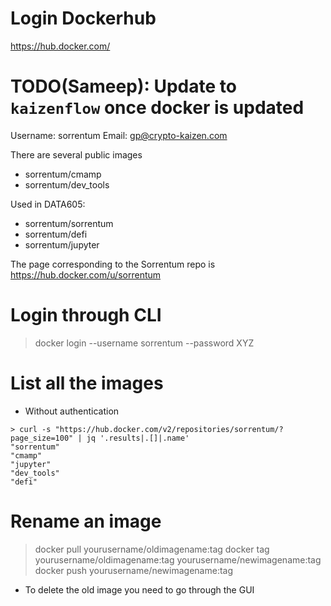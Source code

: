 # Login Dockerhub

https://hub.docker.com/

# TODO(Sameep): Update to `kaizenflow` once docker is updated
Username: sorrentum
Email: gp@crypto-kaizen.com

There are several public images

- sorrentum/cmamp
- sorrentum/dev_tools

Used in DATA605:
- sorrentum/sorrentum
- sorrentum/defi
- sorrentum/jupyter

The page corresponding to the Sorrentum repo is
https://hub.docker.com/u/sorrentum

# Login through CLI

> docker login --username sorrentum --password XYZ

# List all the images

- Without authentication
```
> curl -s "https://hub.docker.com/v2/repositories/sorrentum/?page_size=100" | jq '.results|.[]|.name'
"sorrentum"
"cmamp"
"jupyter"
"dev_tools"
"defi"
```

# Rename an image

> docker pull yourusername/oldimagename:tag
> docker tag yourusername/oldimagename:tag yourusername/newimagename:tag
> docker push yourusername/newimagename:tag

- To delete the old image you need to go through the GUI
